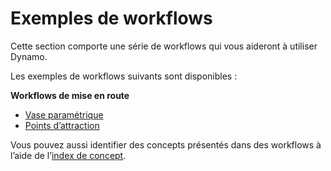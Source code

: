 # Exemples de workflows

Cette section comporte une série de workflows qui vous aideront à utiliser Dynamo.

Les exemples de workflows suivants sont disponibles :

**Workflows de mise en route**

* [Vase paramétrique](10-1\_getting-started-workflows/1-parametric-vase.md)
* [Points d’attraction](10-1\_getting-started-workflows/2-attractor-points.md)

Vous pouvez aussi identifier des concepts présentés dans des workflows à l’aide de l’[index de concept](10-2\_concept-index.md).
